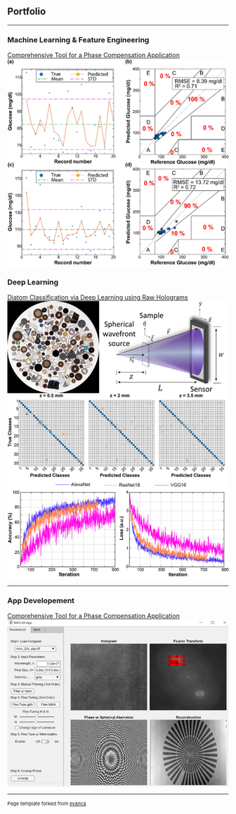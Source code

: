 ## Portfolio

---
### Machine Learning & Feature Engineering
[Comprehensive Tool for a Phase Compensation Application](notele_App_page.md)
<img src="images/nicgm/Picture8.png?raw=true"/>

### Deep Learning

[Diatom Classification via Deep Learning using Raw Holograms](/pdf/SPIE_Photonics_West_DLHM_Diatoms.pdf)
<img src="images/diatoms/Picture2.png?raw=true"/>

---
### App Developement
[Comprehensive Tool for a Phase Compensation Application](notele_App_page.md)
<img src="images/noteleApp/Picture3.png?raw=true"/>

---
<p style="font-size:11px">Page template forked from <a href="https://github.com/evanca/quick-portfolio">evanca</a></p>
<!-- Remove above link if you don't want to attibute -->
